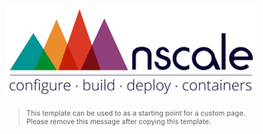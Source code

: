 
![nscale](../_imgs/logo.png)

> This template can be used to as a starting point for a custom page. Please
> remove this message after copying this template.
